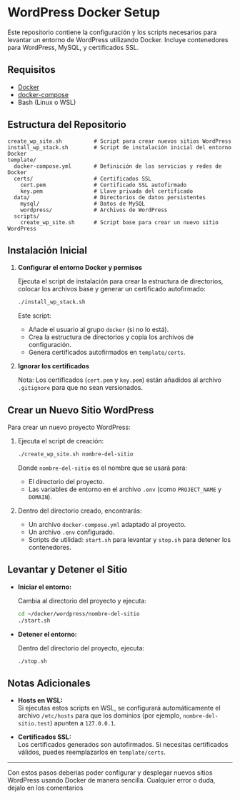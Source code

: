 # WordPress Docker Setup

Este repositorio contiene la configuración y los scripts necesarios para levantar un entorno de WordPress utilizando Docker. Incluye contenedores para WordPress, MySQL, y certificados SSL.

## Requisitos

- [Docker](https://docs.docker.com/get-docker/)
- [docker-compose](https://docs.docker.com/compose/install/)
- Bash (Linux o WSL)

## Estructura del Repositorio

```
create_wp_site.sh          # Script para crear nuevos sitios WordPress
install_wp_stack.sh        # Script de instalación inicial del entorno Docker
template/
  docker-compose.yml       # Definición de los servicios y redes de Docker
  certs/                   # Certificados SSL
    cert.pem               # Certificado SSL autofirmado
    key.pem                # Llave privada del certificado
  data/                    # Directorios de datos persistentes
    mysql/                 # Datos de MySQL
    wordpress/             # Archivos de WordPress
  scripts/
    create_wp_site.sh      # Script base para crear un nuevo sitio WordPress
```

## Instalación Inicial

1. **Configurar el entorno Docker y permisos**

   Ejecuta el script de instalación para crear la estructura de directorios, colocar los archivos base y generar un certificado autofirmado:

   ```bash
   ./install_wp_stack.sh
   ```

   Este script:
   - Añade el usuario al grupo `docker` (si no lo está).
   - Crea la estructura de directorios y copia los archivos de configuración.
   - Genera certificados autofirmados en `template/certs`.

2. **Ignorar los certificados**

   Nota: Los certificados (`cert.pem` y `key.pem`) están añadidos al archivo `.gitignore` para que no sean versionados.

## Crear un Nuevo Sitio WordPress

Para crear un nuevo proyecto WordPress:

1. Ejecuta el script de creación:

   ```bash
   ./create_wp_site.sh nombre-del-sitio
   ```

   Donde `nombre-del-sitio` es el nombre que se usará para:
   - El directorio del proyecto.
   - Las variables de entorno en el archivo `.env` (como `PROJECT_NAME` y `DOMAIN`).

2. Dentro del directorio creado, encontrarás:
   - Un archivo `docker-compose.yml` adaptado al proyecto.
   - Un archivo `.env` configurado.
   - Scripts de utilidad: `start.sh` para levantar y `stop.sh` para detener los contenedores.

## Levantar y Detener el Sitio

- **Iniciar el entorno:**

  Cambia al directorio del proyecto y ejecuta:

  ```bash
  cd ~/docker/wordpress/nombre-del-sitio
  ./start.sh
  ```

- **Detener el entorno:**

  Dentro del directorio del proyecto, ejecuta:

  ```bash
  ./stop.sh
  ```

## Notas Adicionales

- **Hosts en WSL:**  
  Si ejecutas estos scripts en WSL, se configurará automáticamente el archivo `/etc/hosts` para que los dominios (por ejemplo, `nombre-del-sitio.test`) apunten a `127.0.0.1`.

- **Certificados SSL:**  
  Los certificados generados son autofirmados. Si necesitas certificados válidos, puedes reemplazarlos en `template/certs`.

---

Con estos pasos deberías poder configurar y desplegar nuevos sitios WordPress usando Docker de manera sencilla. Cualquier error o duda, dejalo en los comentarios
